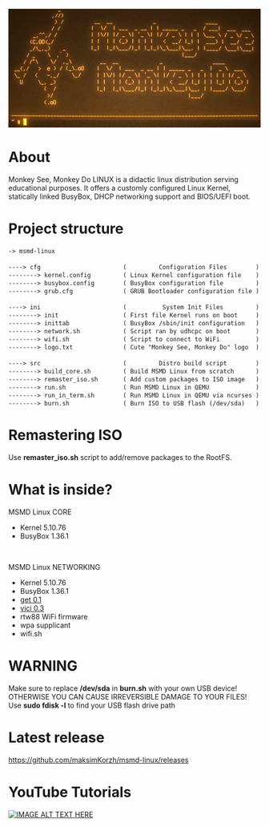 [![IMAGE ALT TEXT HERE](https://raw.githubusercontent.com/maksimKorzh/msmd-linux/main/img/msmd-linux.png)](https://www.youtube.com/watch?v=EVTw4YqPdKA)

# About
Monkey See, Monkey Do LINUX is a didactic linux distribution serving
educational purposes. It offers a customly configured Linux Kernel,
statically linked BusyBox, DHCP networking support and BIOS/UEFI boot.

# Project structure
    -> msmd-linux

    ----> cfg                       (         Configuration Files        )
    --------> kernel.config         ( Linux Kernel configuration file    )
    --------> busybox.config        ( BusyBox configuration file         )
    --------> grub.cfg              ( GRUB Bootloader configuration file )

    ----> ini                       (          System Init Files         )
    --------> init                  ( First file Kernel runs on boot     )
    --------> inittab               ( BusyBox /sbin/init configuration   )
    --------> network.sh            ( Script ran by udhcpc on boot       )
    --------> wifi.sh               ( Script to connect to WiFi          )
    --------> logo.txt              ( Cute "Monkey See, Monkey Do" logo  )

    ----> src                       (         Distro build script        )
    --------> build_core.sh         ( Build MSMD Linux from scratch      )
    --------> remaster_iso.sh       ( Add custom packages to ISO image   )
    --------> run.sh                ( Run MSMD Linux in QEMU             )
    --------> run_in_term.sh        ( Run MSMD Linux in QEMU via ncurses )
    --------> burn.sh               ( Burn ISO to USB flash (/dev/sda)   )

# Remastering ISO
Use **remaster_iso.sh** script to add/remove packages to the RootFS.

# What is inside?
MSMD Linux CORE<br>
 - Kernel 5.10.76
 - BusyBox 1.36.1
<br>

MSMD Linux NETWORKING<br>
 - Kernel 5.10.76
 - BusyBox 1.36.1
 - <a href="https://github.com/maksimKorzh/get">get 0.1</a>
 - <a href="https://github.com/maksimKorzh/get">vici 0.3</a>
 - rtw88 WiFi firmware
 - wpa supplicant
 - wifi.sh

# WARNING
Make sure to replace **/dev/sda** in **burn.sh** with your own USB device!<br>
OTHERWISE YOU CAN CAUSE IRREVERSIBLE DAMAGE TO YOUR FILES!<br>
Use **sudo fdisk -l** to find your USB flash drive path

# Latest release
https://github.com/maksimKorzh/msmd-linux/releases

# YouTube Tutorials
[![IMAGE ALT TEXT HERE](https://img.youtube.com/vi/DAXVgdpe7HE/0.jpg)](https://www.youtube.com/watch?v=DAXVgdpe7HE&list=PLLfIBXQeu3aZuc_0xTE2dY3juntHF5xJY&index=2)
